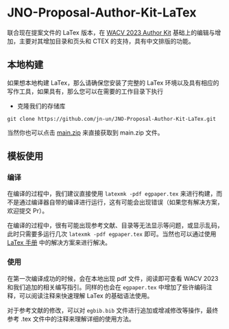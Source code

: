 # JNO-Proposal-Author-Kit-LaTex
联合现在提案文件的 LaTex 版本，在 [WACV 2023 Author Kit](https://github.com/wacv-pcs/WACV-2023-Author-Kit) 基础上的编辑与增加，主要对其增加目录和页头和 CTEX 的支持，具有中文排版的功能。

## 本地构建
如果想本地构建 LaTex，那么请确保您安装了完整的 LaTex 环境以及具有相应的写作工具，如果具有，那么您可以在需要的工作目录下执行
- 克隆我们的存储库

```ssh
git clone https://github.com/jn-un/JNO-Proposal-Author-Kit-LaTex.git
```

当然你也可以点击 [main.zip](http://www.github.com/jn-un/JNO-Proposal-Author-Kit-LaTex/archive/refs/heads/main.zip) 来直接获取到 main.zip 文件。

## 模板使用
### 编译
在编译的过程中，我们建议直接使用 ```latexmk -pdf egpaper.tex``` 来进行构建，而不是通过编译器自带的编译进行运行，这有可能会出现错误（如果您有解决方案，欢迎提交 Pr）。

在编译的过程中，很有可能出现参考文献、目录等无法显示等问题，或显示乱码，此时只需要多运行几次 ```latexmk -pdf egpaper.tex``` 即可。当然也可以通过使用 [LaTex 手册](https://ftp.yz.yamagata-u.ac.jp/pub/CTAN/info/lshort/chinese/lshort-zh-cn.pdf) 中的解决方案来进行解决。


### 使用
在第一次编译成功的时候，会在本地出现 pdf 文件，阅读即可查看 WACV 2023 和我们追加的相关编写指引。同样的也会在 ```egpaper.tex``` 中增加了些许编码注释，可以阅读注释来快速理解 LaTex 的基础语法使用。

对于参考文献的修改，可以对 ```egbib.bib``` 文件进行追加或增减修改等操作，最终参考 .tex 文件中的注释来理解详细的使用方法。 